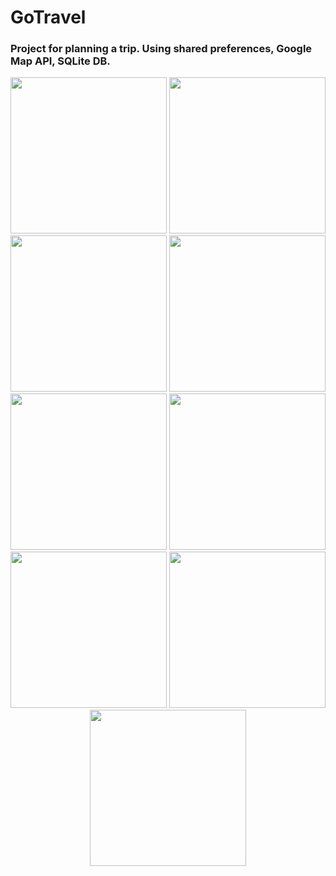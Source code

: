 # GoTravel

<h3> Project for planning a trip. Using shared preferences, Google Map API, SQLite DB. </h3>

<p align="center">
  <img src="https://cloud.githubusercontent.com/assets/16398608/13375030/106b89ba-dd9e-11e5-9a4f-94ed12347692.png" width="250"/>
  <img src="https://cloud.githubusercontent.com/assets/16398608/13375029/106ad9ca-dd9e-11e5-8095-eb243e83bb07.png" width="250"/>
  <img src="https://cloud.githubusercontent.com/assets/16398608/13375031/106c49d6-dd9e-11e5-8be4-849cfe106470.png" width="250"/>
  <img src="https://cloud.githubusercontent.com/assets/16398608/13375032/106daf60-dd9e-11e5-8c9b-b4d3e45d3802.png" width="250"/>
  <img src="https://cloud.githubusercontent.com/assets/16398608/13375033/10732152-dd9e-11e5-8eba-a63c7f8c8a07.png" width="250"/>
  <img src="https://cloud.githubusercontent.com/assets/16398608/13375034/1073b158-dd9e-11e5-9ce4-c23b43cf7845.png" width="250"/>
  <img src="https://cloud.githubusercontent.com/assets/16398608/13375035/10845698-dd9e-11e5-85ee-4efeaad259ee.png" width="250"/>
  <img src="https://cloud.githubusercontent.com/assets/16398608/13375036/1085b2c2-dd9e-11e5-9f5e-28672bcae6ec.png" width="250"/>
  <img src="https://cloud.githubusercontent.com/assets/16398608/13375037/10883128-dd9e-11e5-8d0d-fa0db06a5137.png" width="250"/>
</p>
